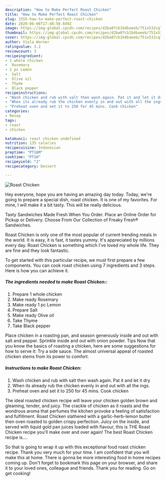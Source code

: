 ```yaml
---
description: "How to Make Perfect Roast Chicken"
title: "How to Make Perfect Roast Chicken"
slug: 1555-how-to-make-perfect-roast-chicken
date: 2020-06-06T17:48:58.649Z
image: https://img-global.cpcdn.com/recipes/d2ba07cb1b4baeeb/751x532cq70/roast-chicken-recipe-main-photo.jpg
thumbnail: https://img-global.cpcdn.com/recipes/d2ba07cb1b4baeeb/751x532cq70/roast-chicken-recipe-main-photo.jpg
cover: https://img-global.cpcdn.com/recipes/d2ba07cb1b4baeeb/751x532cq70/roast-chicken-recipe-main-photo.jpg
author: Viola Warner
ratingvalue: 3.2
reviewcount: 3
recipeingredient:
- 1 whole chicken
-  Rosemary
- 1 pc Lemon
-  Salt
-  Olive oil
-  Thyme
-  Black pepper
recipeinstructions:
- "Wash chicken and rub with salt then wash again. Pat it and let it dry"
- "When its already rub the chicken evenly in and out with all the ings."
- "Preheat oven and set it to 250 for 45 mins. Cook chicken"
categories:
- Resep
tags:
- roast
- chicken

katakunci: roast chicken undefined
nutrition: 135 calories
recipecuisine: Indonesian
preptime: "PT16M"
cooktime: "PT1H"
recipeyield: "2"
recipecategory: Dessert

---
```



![Roast Chicken](https://img-global.cpcdn.com/recipes/d2ba07cb1b4baeeb/751x532cq70/roast-chicken-recipe-main-photo.jpg)

Hey everyone, hope you are having an amazing day today. Today, we're going to prepare a special dish, roast chicken. It is one of my favorites. For mine, I will make it a bit tasty. This will be really delicious.

Tasty Sandwiches Made Fresh When You Order. Place an Online Order for Pickup or Delivery. Choose From Our Collection of Freaky Fresh® Sandwiches.

Roast Chicken is only one of the most popular of current trending meals in the world. It is easy, it is fast, it tastes yummy. It's appreciated by millions every day. Roast Chicken is something which I've loved my whole life. They are fine and they look fantastic.


To get started with this particular recipe, we must first prepare a few components. You can cook roast chicken using 7 ingredients and 3 steps. Here is how you can achieve it.

##### The ingredients needed to make Roast Chicken::

1. Prepare 1 whole chicken
1. Make ready  Rosemary
1. Make ready 1 pc Lemon
1. Prepare  Salt
1. Make ready  Olive oil
1. Take  Thyme
1. Take  Black pepper


Place chicken in a roasting pan, and season generously inside and out with salt and pepper. Sprinkle inside and out with onion powder. Tips Now that you know the basics of roasting a chicken, here are some suggestions for how to serve it: Try a side sauce. The almost universal appeal of roasted chicken stems from its power to comfort. 

##### Instructions to make Roast Chicken:

1. Wash chicken and rub with salt then wash again. Pat it and let it dry
1. When its already rub the chicken evenly in and out with all the ings.
1. Preheat oven and set it to 250 for 45 mins. Cook chicken


The ideal roasted chicken recipe will leave your chicken golden brown and gleaming, tender, and juicy. The crackle of chicken as it roasts and the wondrous aroma that perfumes the kitchen provoke a feeling of satisfaction and fulfillment. Roast Chicken slathered with a garlic-herb-lemon butter then oven roasted to golden crispy perfection. Juicy on the inside, and served with liquid gold pan juices loaded with flavour, this is THE Roast Chicken recipe you&#39;ll make over and over again! The best Roast Chicken recipe is…. 

So that is going to wrap it up with this exceptional food roast chicken recipe. Thank you very much for your time. I am confident that you will make this at home. There is gonna be more interesting food in home recipes coming up. Don't forget to bookmark this page on your browser, and share it to your loved ones, colleague and friends. Thank you for reading. Go on get cooking!
